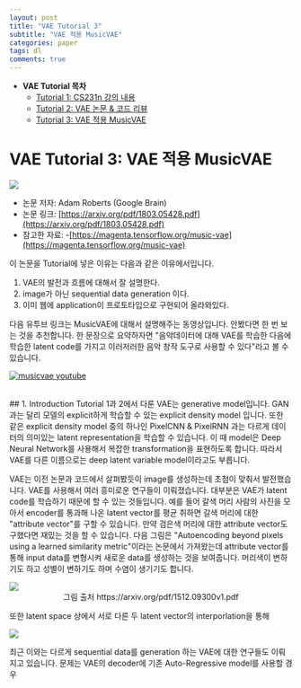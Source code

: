 ```yaml
---
layout: post
title: "VAE Tutorial 3"
subtitle: "VAE 적용 MusicVAE"
categories: paper
tags: dl
comments: true
---
```


* **VAE Tutorial 목차**
	* [Tutorial 1: CS231n 강의 내용](https://dnddnjs.github.io/paper/2018/06/19/vae/) 
	* [Tutorial 2: VAE 논문 & 코드 리뷰](https://dnddnjs.github.io/paper/2018/06/20/vae2/)
	* [Tutorial 3: VAE 적용 MusicVAE](https://dnddnjs.github.io/paper/2018/06/21/vae3/)



# VAE Tutorial 3: VAE 적용 MusicVAE

<img src="https://www.dropbox.com/s/b4pqdgaluovew27/Screenshot%202018-06-21%2014.09.55.png?dl=1">

- 논문 저자: Adam Roberts (Google Brain)
- 논문 링크: [https://arxiv.org/pdf/1803.05428.pdf](https://arxiv.org/pdf/1803.05428.pdf)
- 참고한 자료: 
	-[https://magenta.tensorflow.org/music-vae](https://magenta.tensorflow.org/music-vae)

이 논문을 Tutorial에 넣은 이유는 다음과 같은 이유에서입니다.

1. VAE의 발전과 흐름에 대해서 잘 설명한다.
2. image가 아닌 sequential data generation 이다.
3. 이미 웹에 application이 프로토타입으로 구현되어 올라와있다.

다음 유투브 링크는 MusicVAE에 대해서 설명해주는 동영상입니다. 안봤다면 한 번 보는 것을 추천합니다. 한 문장으로 요약하자면 "음악데이터에 대해 VAE를 학습한 다음에 학습한 latent code를 가지고 이러저러한 음악 창작 도구로 사용할 수 있다"라고 볼 수 있습니다.

[![musicvae youtube](https://img.youtube.com/vi/G5JT16flZwM/0.jpg)](https://youtu.be/G5JT16flZwM)

<br>
## 1. Introduction
Tutorial 1과 2에서 다룬 VAE는 generative model입니다. GAN과는 달리 모델의 explicit하게 학습할 수 있는 explicit density model 입니다. 또한 같은 explicit density model 중의 하나인 PixelCNN & PixelRNN 과는 다르게 데이터의 의미있는 latent representation을 학습할 수 있습니다. 이 때 model은 Deep Neural Network를 사용해서 복잡한 transformation을 표현하도록 합니다. 따라서 VAE를 다른 이름으로는 deep latent variable model이라고도 부릅니다. 

VAE는 이전 논문과 코드에서 살펴봤듯이 image를 생성하는데 초첨이 맞춰서 발전했습니다. VAE를 사용해서 여러 흥미로운 연구들이 이뤄졌습니다. 대부분은 VAE가 latent code를 학습하기 때문에 할 수 있는 것들입니다. 예를 들어 갈색 머리 사람의 사진을 모아서 encoder를 통과해 나온 latent vector를 평균 취하면 갈색 머리에 대한 "attribute vector"를 구할 수 있습니다. 만약 검은색 머리에 대한 attribute vector도 구했다면 재밌는 것을 할 수 있습니다. 다음 그림은 "Autoencoding beyond pixels using a learned similarity metric"이라는 논문에서 가져왔는데 attribute vector를 통해 input data를 변형시켜 새로운 data를 생성하는 것을 보여줍니다. 머리색이 변하기도 하고 성별이 변하기도 하며 수염이 생기기도 합니다. 

<img src="https://www.dropbox.com/s/5l4x0xu1kykpavw/Screenshot%202018-06-21%2014.43.53.png?dl=1">
<center>그림 출처 https://arxiv.org/pdf/1512.09300v1.pdf </center>

또한 latent space 상에서 서로 다른 두 latent vector의 interporlation을 통해 

<img src="https://www.dropbox.com/s/gp7xncdtri29ox7/Screenshot%202018-06-21%2015.21.02.png?dl=1">
<center> </center>

최근 이와는 다르게 sequential data를 generation 하는 VAE에 대한 연구들도 이뤄지고 있습니다. 문제는 VAE의 decoder에 기존 Auto-Regressive model를 사용할 경우 